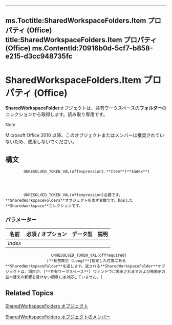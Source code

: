 

---
ms.Toctitle:SharedWorkspaceFolders.Item プロパティ (Office)
title:SharedWorkspaceFolders.Item プロパティ (Office)
ms.ContentId:70916b0d-5cf7-b858-e215-d3cc948735fc
---
# SharedWorkspaceFolders.Item プロパティ (Office)




**SharedWorkspaceFolder**オブジェクトは、共有ワークスペースの**フォルダー**のコレクションから取得します。読み取り専用です。

>[!NOTE]
>Microsoft Office 2010 以降、このオブジェクトまたはメンバーは推奨されていないため、使用しないでください。





## 構文

            UNRESOLVED_TOKEN_VAL(offexpression).**Item**(**Index**)




            UNRESOLVED_TOKEN_VAL(offexpression)必要です。**SharedWorkspaceFolders**オブジェクトを表す変数です。指定した**Sharedworkspace**コレクションです。

### パラメーター

|**名前**|**必須 / オプション**|**データ型**|**説明**|
|---|---|---|---|
|*Index*|
                        UNRESOLVED_TOKEN_VAL(offrequired)
                      |**長整数型 (Long)**|指定した位置にある**SharedWorkspaceFolder**を返します。返される**SharedWorkspaceFolder**オブジェクトは、項目が、[**共有ワークスペース**] ウィンドウに表示されますおよび再表示の並べ替えの影響を受けない順序には対応していません。|





## Related Topics

[SharedWorkspaceFolders オブジェクト](a9020edc-f199-6bab-75d1-c2bdc2a547d3.md)

[SharedWorkspaceFolders オブジェクトのメンバー](b0f86e38-ab1e-fc78-e543-f37705ebebf7.md)




